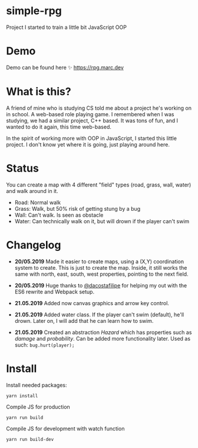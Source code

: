 # simple-rpg
Project I started to train a little bit JavaScript OOP

# Demo
Demo can be found here ✨
https://rpg.marc.dev

# What is this?
A friend of mine who is studying CS told me about a project he's working on in school. A web-based role playing game. I remembered when I was studying, we had a similar project, C++ based. It was tons of fun, and I wanted to do it again, this time web-based.

In the spirit of working more with OOP in JavaScript, I started this little project. I don't know yet where it is going, just playing around here.

# Status
You can create a map with 4 different "field" types (road, grass, wall, water) and walk around in it.

* Road: Normal walk
* Grass: Walk, but 50% risk of getting stung by a bug
* Wall: Can't walk. Is seen as obstacle
* Water: Can technically walk on it, but will drown if the player can't swim

# Changelog
* **20/05.2019** Made it easier to create maps, using a (X,Y) coordination system to create. This is just to create the map. Inside, it still works the same with north, east, south, west properties, pointing to the next field.

* **20/05.2019** Huge thanks to [@dacostafilipe](https://twitter.com/dacostafilipe) for helping my out with the ES6 rewrite and Webpack setup.

* **21.05.2019** Added now canvas graphics and arrow key control.

* **21.05.2019** Added water class. If the player can't swim (default), he'll drown. Later on, I will add that he can learn how to swim.


* **21.05.2019** Created an abstraction *Hazard* which has properties such as *damage* and *probability*. Can be added more functionality later. Used as such: `bug.hurt(player);`

# Install

Install needed packages:

```
yarn install
```

Compile JS for production

```
yarn run build
```

Compile JS for development with watch function

```
yarn run build-dev
```